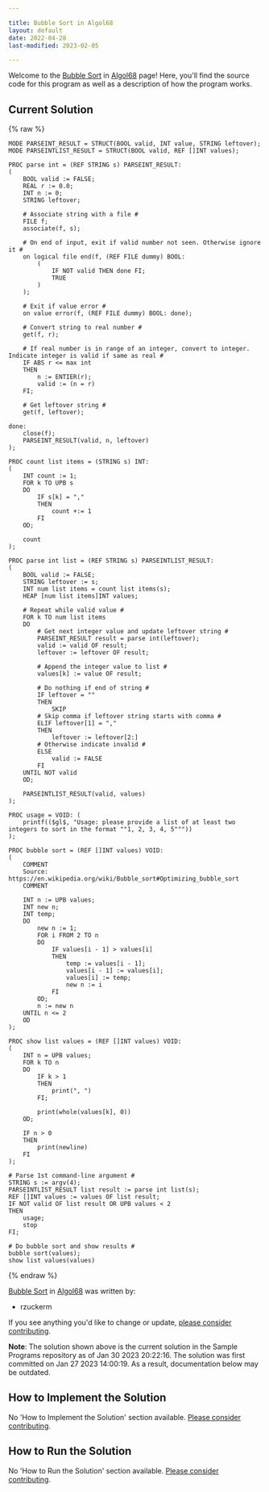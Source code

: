 ```yaml
---

title: Bubble Sort in Algol68
layout: default
date: 2022-04-28
last-modified: 2023-02-05

---
```


Welcome to the [Bubble Sort](https://sampleprograms.io/projects/bubble-sort) in [Algol68](https://sampleprograms.io/languages/algol68) page! Here, you'll find the source code for this program as well as a description of how the program works.

## Current Solution

{% raw %}

```algol68
MODE PARSEINT_RESULT = STRUCT(BOOL valid, INT value, STRING leftover);
MODE PARSEINTLIST_RESULT = STRUCT(BOOL valid, REF []INT values);

PROC parse int = (REF STRING s) PARSEINT_RESULT:
(
    BOOL valid := FALSE;
    REAL r := 0.0;
    INT n := 0;
    STRING leftover;

    # Associate string with a file #
    FILE f;
    associate(f, s);

    # On end of input, exit if valid number not seen. Otherwise ignore it #
    on logical file end(f, (REF FILE dummy) BOOL:
        (
            IF NOT valid THEN done FI;
            TRUE
        )
    );

    # Exit if value error #
    on value error(f, (REF FILE dummy) BOOL: done);

    # Convert string to real number #
    get(f, r);

    # If real number is in range of an integer, convert to integer. Indicate integer is valid if same as real #
    IF ABS r <= max int
    THEN
        n := ENTIER(r);
        valid := (n = r)
    FI;

    # Get leftover string #
    get(f, leftover);

done:
    close(f);
    PARSEINT_RESULT(valid, n, leftover)
);

PROC count list items = (STRING s) INT:
(
    INT count := 1;
    FOR k TO UPB s
    DO
        IF s[k] = ","
        THEN
            count +:= 1
        FI
    OD;

    count
);

PROC parse int list = (REF STRING s) PARSEINTLIST_RESULT:
(
    BOOL valid := FALSE;
    STRING leftover := s;
    INT num list items = count list items(s);
    HEAP [num list items]INT values;

    # Repeat while valid value #
    FOR k TO num list items
    DO
        # Get next integer value and update leftover string #
        PARSEINT_RESULT result = parse int(leftover);
        valid := valid OF result;
        leftover := leftover OF result;

        # Append the integer value to list #
        values[k] := value OF result;

        # Do nothing if end of string #
        IF leftover = ""
        THEN
            SKIP
        # Skip comma if leftover string starts with comma #
        ELIF leftover[1] = ","
        THEN
            leftover := leftover[2:]
        # Otherwise indicate invalid #
        ELSE
            valid := FALSE
        FI
    UNTIL NOT valid
    OD;

    PARSEINTLIST_RESULT(valid, values)
);

PROC usage = VOID: (
    printf(($gl$, "Usage: please provide a list of at least two integers to sort in the format ""1, 2, 3, 4, 5"""))
);

PROC bubble sort = (REF []INT values) VOID:
(
    COMMENT
    Source: https://en.wikipedia.org/wiki/Bubble_sort#Optimizing_bubble_sort
    COMMENT

    INT n := UPB values;
    INT new n;
    INT temp;
    DO
        new n := 1;
        FOR i FROM 2 TO n
        DO
            IF values[i - 1] > values[i]
            THEN
                temp := values[i - 1];
                values[i - 1] := values[i];
                values[i] := temp;
                new n := i
            FI
        OD;
        n := new n
    UNTIL n <= 2
    OD
);

PROC show list values = (REF []INT values) VOID:
(
    INT n = UPB values;
    FOR k TO n
    DO
        IF k > 1
        THEN
            print(", ")
        FI;

        print(whole(values[k], 0))
    OD;

    IF n > 0
    THEN
        print(newline)
    FI
);

# Parse 1st command-line argument #
STRING s := argv(4);
PARSEINTLIST_RESULT list result := parse int list(s);
REF []INT values := values OF list result;
IF NOT valid OF list result OR UPB values < 2
THEN
    usage;
    stop
FI;

# Do bubble sort and show results #
bubble sort(values);
show list values(values)
```

{% endraw %}

[Bubble Sort](https://sampleprograms.io/projects/bubble-sort) in [Algol68](https://sampleprograms.io/languages/algol68) was written by:

- rzuckerm

If you see anything you'd like to change or update, [please consider contributing](https://github.com/TheRenegadeCoder/sample-programs).

**Note**: The solution shown above is the current solution in the Sample Programs repository as of Jan 30 2023 20:22:16. The solution was first committed on Jan 27 2023 14:00:19. As a result, documentation below may be outdated.

## How to Implement the Solution

No 'How to Implement the Solution' section available. [Please consider contributing](https://github.com/TheRenegadeCoder/sample-programs-website).

## How to Run the Solution

No 'How to Run the Solution' section available. [Please consider contributing](https://github.com/TheRenegadeCoder/sample-programs-website).